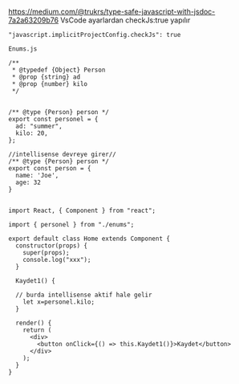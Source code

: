 https://medium.com/@trukrs/type-safe-javascript-with-jsdoc-7a2a63209b76
VsCode ayarlardan checkJs:true yapılır
````
"javascript.implicitProjectConfig.checkJs": true
````

````
Enums.js

/**
 * @typedef {Object} Person
 * @prop {string} ad
 * @prop {number} kilo
 */
 

/** @type {Person} person */
export const personel = {
  ad: "summer",
  kilo: 20,
};

//intellisense devreye girer//
/** @type {Person} person */
export const person = {
  name: 'Joe', 
  age: 32
}


````

````
import React, { Component } from "react";

import { personel } from "./enums";

export default class Home extends Component {
  constructor(props) {
    super(props);
    console.log("xxx");
  }

  Kaydet1() {
  
  // burda intellisense aktif hale gelir
    let x=personel.kilo;
  }

  render() {
    return (
      <div>
        <button onClick={() => this.Kaydet1()}>Kaydet</button>
      </div>
    );
  }
}


````
